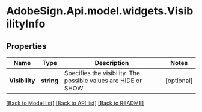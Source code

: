 # AdobeSign.Api.model.widgets.VisibilityInfo
## Properties

Name | Type | Description | Notes
------------ | ------------- | ------------- | -------------
**Visibility** | **string** | Specifies the visibility. The possible values are HIDE or SHOW | [optional] 

[[Back to Model list]](../README.md#documentation-for-models) [[Back to API list]](../README.md#documentation-for-api-endpoints) [[Back to README]](../README.md)

